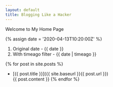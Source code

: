 ```yaml
---
layout: default
title: Blogging Like a Hacker
---
```


Welcome to My Home Page

{% assign date = '2020-04-13T10:20:00Z' %}

1. Original date - {{ date }}
2. With timeago filter - {{ date | timeago }}

{% for post in site.posts %}
* [{{ post.title }}]({{ site.baseurl }}{{ post.url }})  
  {{ post.content }}
{% endfor %}

